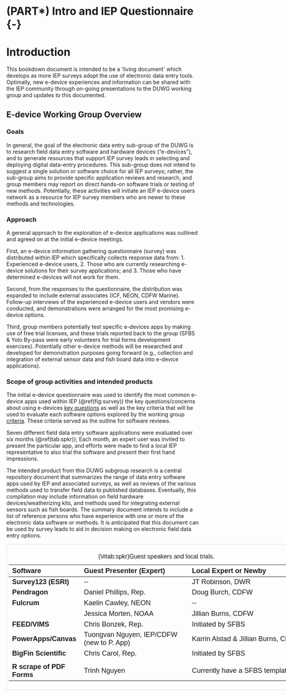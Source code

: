 # (PART\*) Intro and IEP Questionnaire {-}

# Introduction 

This bookdown document is intended to be a 'living document' which develops as more IEP surveys adopt the use of electronic data entry tools.  Optimally, new e-device experiences and information can be shared with the IEP community through on-going presentations to the DUWG working group and updates to this documented. 

## E-device Working Group Overview

### Goals

In general, the goal of the electronic data entry sub-group of the DUWG is to research field data entry software and hardware devices (“e-devices”), and to generate resources that support IEP survey leads in selecting and deploying digital data-entry procedures.  This sub-group does not intend to suggest a single solution or software choice for all IEP surveys; rather, the sub-group aims to provide specific application reviews and research, and group members may report on direct hands-on software trials or testing of new methods. Potentially, these activities will initiate an IEP e-device users network as a resource for IEP survey members who are newer to these methods and technologies.

### Approach

A general approach to the exploration of e-device applications was outlined and agreed on at the initial e-device meetings.  

First, an e-device information gathering questionnaire (survey) was distributed within IEP which specifically collects response data from: 1. Experienced e-device users, 2. Those who are currently researching e-device solutions for their survey applications; and 3. Those who have determined e-devices will not work for them. 

Second, from the responses to the questionnaire, the distribution was expanded to include external associates (ICF, NEON, CDFW Marine).  Follow-up interviews of the experienced e-device users and vendors were conducted, and demonstrations were arranged for the most promising e-device options.

Third, group members potentially test specific e-devices apps by making use of free trial licenses, and these trials reported back to the group (SFBS & Yolo By-pass were early volunteers for trial forms development exercises). Potentially other e-device methods will be researched and developed for demonstration purposes going forward (e.g., collection and integration of external sensor data and fish board data into e-device applications).


### Scope of group activities and intended products 

The initial e-device questionnaire was used to identify the most common e-device apps used within IEP (\@ref(fig:survey)) the key questions/concerns about using e-devices [key questions](#keyqest) as well as the key criteria that will be used to evaluate each software options explored by the working group [criteria](#crittop). These criteria served as the outline for software reviews.   

Seven different field data entry software applications were evaluated over six months (\@ref(tab:spkr)); Each month, an expert user was invited to present the particular app, and efforts were made to find a local IEP representative to also trial the software and present their first hand impressions.

The intended product from this DUWG subgroup research is a central repository document that summarizes the range of data entry software apps used by IEP and associated surveys, as well as reviews of the various methods used to transfer field data to published databases.  Eventually, this compilation may include information on field hardware devices/weatherizing kits, and methods used for integrating external sensors such as fish boards. The summary document intends to include a list of reference persons who have experience with one or more of the electronic data software or methods.  It is anticipated that this document can be used by survey leads to aid in decision making on electronic field data entry options.



<div style="border: 1px solid #ddd; padding: 5px; overflow-x: scroll; width:800px; "><table class=" lightable-paper table" style='font-family: "Arial Narrow", arial, helvetica, sans-serif; margin-left: auto; margin-right: auto; font-size: 18px; width: auto !important; margin-left: auto; margin-right: auto;'>
<caption style="font-size: initial !important;">(\#tab:spkr)Guest speakers and local trials.</caption>
 <thead>
  <tr>
   <th style="text-align:left;position: sticky; top:0; background-color: #FFFFFF;"> Software </th>
   <th style="text-align:left;position: sticky; top:0; background-color: #FFFFFF;"> Guest Presenter (Expert) </th>
   <th style="text-align:left;position: sticky; top:0; background-color: #FFFFFF;"> Local Expert or Newby </th>
  </tr>
 </thead>
<tbody>
  <tr>
   <td style="text-align:left;max-width: 4.5cm; font-weight: bold;"> Survey123 (ESRI) </td>
   <td style="text-align:left;max-width: 7cm; "> -- </td>
   <td style="text-align:left;max-width: 10cm; "> JT Robinson, DWR </td>
  </tr>
  <tr>
   <td style="text-align:left;max-width: 4.5cm; font-weight: bold;"> Pendragon </td>
   <td style="text-align:left;max-width: 7cm; "> Daniel Phillips, Rep. </td>
   <td style="text-align:left;max-width: 10cm; "> Doug Burch, CDFW </td>
  </tr>
  <tr>
   <td style="text-align:left;max-width: 4.5cm; font-weight: bold;"> Fulcrum </td>
   <td style="text-align:left;max-width: 7cm; "> Kaelin Cawley, NEON </td>
   <td style="text-align:left;max-width: 10cm; "> -- </td>
  </tr>
  <tr>
   <td style="text-align:left;max-width: 4.5cm; font-weight: bold;">  </td>
   <td style="text-align:left;max-width: 7cm; "> Jessica Morten, NOAA </td>
   <td style="text-align:left;max-width: 10cm; "> Jillian Burns, CDFW </td>
  </tr>
  <tr>
   <td style="text-align:left;max-width: 4.5cm; font-weight: bold;"> FEED/VIMS </td>
   <td style="text-align:left;max-width: 7cm; "> Chris Bonzek, Rep. </td>
   <td style="text-align:left;max-width: 10cm; "> Initiated by SFBS </td>
  </tr>
  <tr>
   <td style="text-align:left;max-width: 4.5cm; font-weight: bold;"> PowerApps/Canvas </td>
   <td style="text-align:left;max-width: 7cm; "> Tuongvan Nguyen, IEP/CDFW (new to P. App) </td>
   <td style="text-align:left;max-width: 10cm; "> Karrin Alstad &amp; Jillian Burns, CDFW </td>
  </tr>
  <tr>
   <td style="text-align:left;max-width: 4.5cm; font-weight: bold;"> BigFin Scientific </td>
   <td style="text-align:left;max-width: 7cm; "> Chris Carol, Rep. </td>
   <td style="text-align:left;max-width: 10cm; "> Initiated by SFBS </td>
  </tr>
  <tr>
   <td style="text-align:left;max-width: 4.5cm; font-weight: bold;">  </td>
   <td style="text-align:left;max-width: 7cm; ">  </td>
   <td style="text-align:left;max-width: 10cm; ">  </td>
  </tr>
  <tr>
   <td style="text-align:left;max-width: 4.5cm; font-weight: bold;"> R scrape of PDF Forms </td>
   <td style="text-align:left;max-width: 7cm; "> Trinh Nguyen </td>
   <td style="text-align:left;max-width: 10cm; "> Currently have a SFBS template </td>
  </tr>
</tbody>
</table></div>





